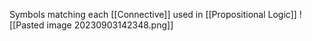 Symbols matching each [[Connective]] used in [[Propositional Logic]]
![[Pasted image 20230903142348.png]]